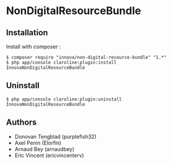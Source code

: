 # NonDigitalResourceBundle

## Installation

Install with composer :

    $ composer require "innova/non-digital-resource-bundle" "1.*"
    $ php app/console claroline:plugin:install InnovaNonDigitalResourceBundle

## Uninstall

    $ php app/console claroline:plugin:uninstall InnovaNonDigitalResourceBundle

## Authors

* Donovan Tengblad (purplefish32)
* Axel Penin (Elorfin)
* Arnaud Bey (arnaudbey)
* Eric Vincent (ericvincenterv)